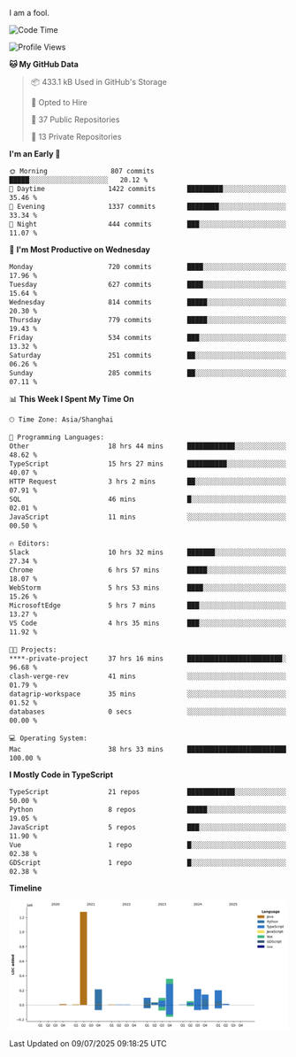 I am a fool.

<!--START_SECTION:waka-->
![Code Time](http://img.shields.io/badge/Code%20Time-3%2C286%20hrs%201%20min-blue)

![Profile Views](http://img.shields.io/badge/Profile%20Views-2-blue)

**🐱 My GitHub Data** 

> 📦 433.1 kB Used in GitHub's Storage 
 > 
> 💼 Opted to Hire
 > 
> 📜 37 Public Repositories 
 > 
> 🔑 13 Private Repositories 
 > 
**I'm an Early 🐤** 

```text
🌞 Morning                807 commits         █████░░░░░░░░░░░░░░░░░░░░   20.12 % 
🌆 Daytime                1422 commits        █████████░░░░░░░░░░░░░░░░   35.46 % 
🌃 Evening                1337 commits        ████████░░░░░░░░░░░░░░░░░   33.34 % 
🌙 Night                  444 commits         ███░░░░░░░░░░░░░░░░░░░░░░   11.07 % 
```
📅 **I'm Most Productive on Wednesday** 

```text
Monday                   720 commits         ████░░░░░░░░░░░░░░░░░░░░░   17.96 % 
Tuesday                  627 commits         ████░░░░░░░░░░░░░░░░░░░░░   15.64 % 
Wednesday                814 commits         █████░░░░░░░░░░░░░░░░░░░░   20.30 % 
Thursday                 779 commits         █████░░░░░░░░░░░░░░░░░░░░   19.43 % 
Friday                   534 commits         ███░░░░░░░░░░░░░░░░░░░░░░   13.32 % 
Saturday                 251 commits         ██░░░░░░░░░░░░░░░░░░░░░░░   06.26 % 
Sunday                   285 commits         ██░░░░░░░░░░░░░░░░░░░░░░░   07.11 % 
```


📊 **This Week I Spent My Time On** 

```text
🕑︎ Time Zone: Asia/Shanghai

💬 Programming Languages: 
Other                    18 hrs 44 mins      ████████████░░░░░░░░░░░░░   48.62 % 
TypeScript               15 hrs 27 mins      ██████████░░░░░░░░░░░░░░░   40.07 % 
HTTP Request             3 hrs 2 mins        ██░░░░░░░░░░░░░░░░░░░░░░░   07.91 % 
SQL                      46 mins             █░░░░░░░░░░░░░░░░░░░░░░░░   02.01 % 
JavaScript               11 mins             ░░░░░░░░░░░░░░░░░░░░░░░░░   00.50 % 

🔥 Editors: 
Slack                    10 hrs 32 mins      ███████░░░░░░░░░░░░░░░░░░   27.34 % 
Chrome                   6 hrs 57 mins       █████░░░░░░░░░░░░░░░░░░░░   18.07 % 
WebStorm                 5 hrs 53 mins       ████░░░░░░░░░░░░░░░░░░░░░   15.26 % 
MicrosoftEdge            5 hrs 7 mins        ███░░░░░░░░░░░░░░░░░░░░░░   13.27 % 
VS Code                  4 hrs 35 mins       ███░░░░░░░░░░░░░░░░░░░░░░   11.92 % 

🐱‍💻 Projects: 
****-private-project     37 hrs 16 mins      ████████████████████████░   96.68 % 
clash-verge-rev          41 mins             ░░░░░░░░░░░░░░░░░░░░░░░░░   01.79 % 
datagrip-workspace       35 mins             ░░░░░░░░░░░░░░░░░░░░░░░░░   01.52 % 
databases                0 secs              ░░░░░░░░░░░░░░░░░░░░░░░░░   00.00 % 

💻 Operating System: 
Mac                      38 hrs 33 mins      █████████████████████████   100.00 % 
```

**I Mostly Code in TypeScript** 

```text
TypeScript               21 repos            ████████████░░░░░░░░░░░░░   50.00 % 
Python                   8 repos             █████░░░░░░░░░░░░░░░░░░░░   19.05 % 
JavaScript               5 repos             ███░░░░░░░░░░░░░░░░░░░░░░   11.90 % 
Vue                      1 repo              █░░░░░░░░░░░░░░░░░░░░░░░░   02.38 % 
GDScript                 1 repo              █░░░░░░░░░░░░░░░░░░░░░░░░   02.38 % 
```



**Timeline**

![Lines of Code chart](https://raw.githubusercontent.com/VeejaLiu/VeejaLiu/master/assets/bar_graph.png)


 Last Updated on 09/07/2025 09:18:25 UTC
<!--END_SECTION:waka-->
